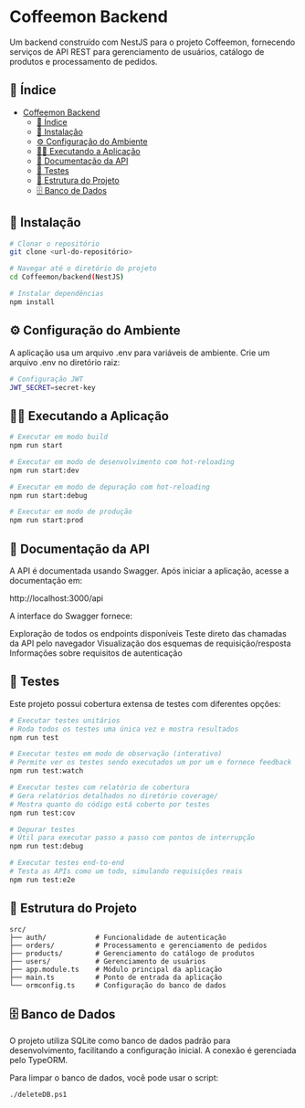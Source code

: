 # Coffeemon Backend

Um backend construído com NestJS para o projeto Coffeemon, fornecendo serviços de API REST para gerenciamento de usuários, catálogo de produtos e processamento de pedidos.

## 📑 Índice

- [Coffeemon Backend](#coffeemon-backend)
  - [📑 Índice](#-índice)
  - [🔧 Instalação](#-instalação)
  - [⚙️ Configuração do Ambiente](#️-configuração-do-ambiente)
  - [🏃‍♂️ Executando a Aplicação](#️-executando-a-aplicação)
  - [📝 Documentação da API](#-documentação-da-api)
  - [🧪 Testes](#-testes)
  - [📁 Estrutura do Projeto](#-estrutura-do-projeto)
  - [🗄️ Banco de Dados](#️-banco-de-dados)

## 🔧 Instalação

```bash
# Clonar o repositório
git clone <url-do-repositório>

# Navegar até o diretório do projeto
cd Coffeemon/backend(NestJS)

# Instalar dependências
npm install
```

## ⚙️ Configuração do Ambiente
A aplicação usa um arquivo .env para variáveis de ambiente. Crie um arquivo .env no diretório raiz:
```bash
# Configuração JWT
JWT_SECRET=secret-key

```

## 🏃‍♂️ Executando a Aplicação
```bash
# Executar em modo build
npm run start

# Executar em modo de desenvolvimento com hot-reloading
npm run start:dev

# Executar em modo de depuração com hot-reloading
npm run start:debug

# Executar em modo de produção
npm run start:prod
```

## 📝 Documentação da API
A API é documentada usando Swagger. Após iniciar a aplicação, acesse a documentação em:

http://localhost:3000/api

A interface do Swagger fornece:

Exploração de todos os endpoints disponíveis
Teste direto das chamadas da API pelo navegador
Visualização dos esquemas de requisição/resposta
Informações sobre requisitos de autenticação

## 🧪 Testes
Este projeto possui cobertura extensa de testes com diferentes opções:

```bash
# Executar testes unitários
# Roda todos os testes uma única vez e mostra resultados
npm run test

# Executar testes em modo de observação (interativo)
# Permite ver os testes sendo executados um por um e fornece feedback
npm run test:watch

# Executar testes com relatório de cobertura
# Gera relatórios detalhados no diretório coverage/
# Mostra quanto do código está coberto por testes
npm run test:cov

# Depurar testes
# Útil para executar passo a passo com pontos de interrupção
npm run test:debug

# Executar testes end-to-end
# Testa as APIs como um todo, simulando requisições reais
npm run test:e2e
```

## 📁 Estrutura do Projeto
```
src/
├── auth/            # Funcionalidade de autenticação
├── orders/          # Processamento e gerenciamento de pedidos 
├── products/        # Gerenciamento do catálogo de produtos
├── users/           # Gerenciamento de usuários
├── app.module.ts    # Módulo principal da aplicação
├── main.ts          # Ponto de entrada da aplicação
└── ormconfig.ts     # Configuração do banco de dados
```

## 🗄️ Banco de Dados
O projeto utiliza SQLite como banco de dados padrão para desenvolvimento, facilitando a configuração inicial. A conexão é gerenciada pelo TypeORM.

Para limpar o banco de dados, você pode usar o script:
```bash
./deleteDB.ps1
```